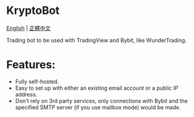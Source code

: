# KryptoBot
[English](https://github.com/Nootm/KryptoBot/README.md) | [正體中文](https://github.com/Nootm/KryptoBot/README_ZHT.md)

Trading bot to be used with TradingView and Bybit, like WunderTrading.
# Features:
- Fully self-hosted.
- Easy to set up with either an existing email account or a public IP address.
- Don't rely on 3rd party services, only connections with Bybit and the specified SMTP server (if you use mailbox mode) would be made.
